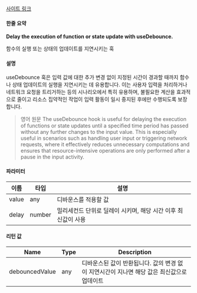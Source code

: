 [사이트 링크](https://usehooks.com/usedebounce)

#### 한줄 요약
**Delay the execution of function or state update with useDebounce.**

함수의 실행 또는 상태의 업데이트를 지연시키는 훅

#### 설명 

useDebounce 훅은 입력 값에 대한 추가 변경 없이 지정된 시간이 경과할 때까지 함수나 상태 업데이트의 실행을 지연시키는 데 유용합니다. 이는 사용자 입력을 처리하거나 네트워크 요청을 트리거하는 등의 시나리오에서 특히 유용하며, 불필요한 계산을 효과적으로 줄이고 리소스 집약적인 작업이 입력 활동이 일시 중지된 후에만 수행되도록 보장합니다.

> 영어 원문
> The useDebounce hook is useful for delaying the execution of functions or state updates until a specified time period has passed without any further changes to the input value. This is especially useful in scenarios such as handling user input or triggering network requests, where it effectively reduces unnecessary computations and ensures that resource-intensive operations are only performed after a pause in the input activity.

#### 파라미터

| 이름    | 타입     | 설명                                  |
| ----- | ------ | ----------------------------------- |
| value | any    | 디바운스를 적용할 값                         |
| delay | number | 밀리세컨드 단위로 딜레이 시키며, 해당 시간 이후 최신값이 사용 |

#### 리턴 값

| Name           | Type | Description                                          |
| -------------- | ---- | ---------------------------------------------------- |
| debouncedValue | any  | 디바운스된 값이 반환됩니다. 값의 변경 없이 지연시간이 지나면  해당 값은 최신값으로 업데이트 |
